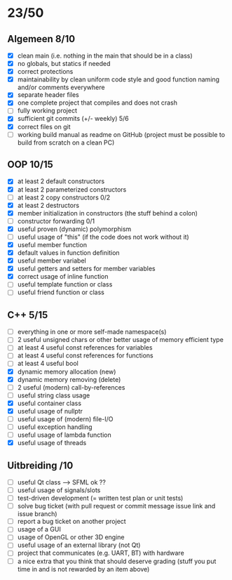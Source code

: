 
# 23/50

## Algemeen 8/10

- [x] clean main (i.e. nothing in the main that should be in a class)
- [x] no globals, but statics if needed
- [x] correct protections
- [x] maintainability by clean uniform code style and good function naming and/or comments everywhere
- [x] separate header files
- [x] one complete project that compiles and does not crash
- [ ] fully working project
- [x] sufficient git commits (+/- weekly)       5/6
- [x] correct files on git
- [ ] working build manual as readme on GitHub (project must be possible to build from scratch on a clean PC)

## OOP 10/15

- [x] at least 2 default constructors
- [x] at least 2 parameterized constructors    
- [ ] at least 2 copy constructors              0/2
- [x] at least 2 destructors
- [x] member initialization in constructors (the stuff behind a colon)
- [ ] constructor forwarding                    0/1
- [x] useful proven (dynamic) polymorphism
- [ ] useful usage of "this" (if the code does not work without it)
- [x] useful member function
- [x] default values in function definition
- [x] useful member variabel
- [x] useful getters and setters for member variables
- [x] correct usage of inline function
- [ ] useful template function or class
- [ ] useful friend function or class

## C++ 5/15

- [ ] everything in one or more self-made namespace(s)
- [ ] 2 useful unsigned chars or other better usage of memory efficient type
- [ ] at least 4 useful const references for variables
- [ ] at least 4 useful const references for functions
- [ ] at least 4 useful bool
- [x] dynamic memory allocation (new)
- [x] dynamic memory removing (delete)
- [ ] 2 useful (modern) call-by-references
- [ ] useful string class usage
- [x] useful container class
- [x] useful usage of nullptr
- [ ] useful usage of (modern) file-I/O
- [ ] useful exception handling
- [ ] useful usage of lambda function
- [x] useful usage of threads

## Uitbreiding /10

- [ ] useful Qt class --> SFML ok ??
- [ ] useful usage of signals/slots
- [ ] test-driven development (= written test plan or unit tests)
- [ ] solve bug ticket (with pull request or commit message issue link and issue branch)
- [ ] report a bug ticket on another project
- [ ] usage of a GUI
- [ ] usage of OpenGL or other 3D engine
- [ ] useful usage of an external library (not Qt)
- [ ] project that communicates (e.g. UART, BT) with hardware
- [ ] a nice extra that you think that should deserve grading (stuff you put time in and is not rewarded by an item above)